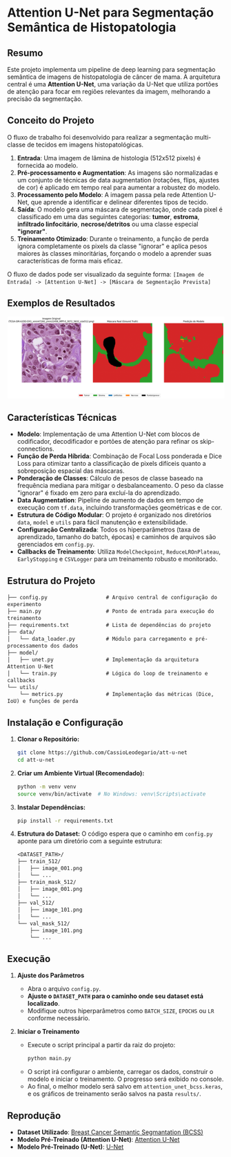# Attention U-Net para Segmentação Semântica de Histopatologia

## Resumo

Este projeto implementa um pipeline de deep learning para segmentação semântica de imagens de histopatologia de câncer de mama. A arquitetura central é uma **Attention U-Net**, uma variação da U-Net que utiliza portões de atenção para focar em regiões relevantes da imagem, melhorando a precisão da segmentação.


## Conceito do Projeto

O fluxo de trabalho foi desenvolvido para realizar a segmentação multi-classe de tecidos em imagens histopatológicas.

1.  **Entrada**: Uma imagem de lâmina de histologia (512x512 pixels) é fornecida ao modelo.
2.  **Pré-processamento e Augmentation**: As imagens são normalizadas e um conjunto de técnicas de data augmentation (rotações, flips, ajustes de cor) é aplicado em tempo real para aumentar a robustez do modelo.
3.  **Processamento pelo Modelo**: A imagem passa pela rede Attention U-Net, que aprende a identificar e delinear diferentes tipos de tecido.
4.  **Saída**: O modelo gera uma máscara de segmentação, onde cada pixel é classificado em uma das seguintes categorias: **tumor**, **estroma**, **infiltrado linfocitário**, **necrose/detritos** ou uma classe especial **"ignorar"**.
5.  **Treinamento Otimizado**: Durante o treinamento, a função de perda ignora completamente os pixels da classe "ignorar" e aplica pesos maiores às classes minoritárias, forçando o modelo a aprender suas características de forma mais eficaz.

O fluxo de dados pode ser visualizado da seguinte forma: `[Imagem de Entrada] -> [Attention U-Net] -> [Máscara de Segmentação Prevista]`

## Exemplos de Resultados
![result](image.png)


## Características Técnicas

* **Modelo**: Implementação de uma Attention U-Net com blocos de codificador, decodificador e portões de atenção para refinar os skip-connections.
* **Função de Perda Híbrida**: Combinação de Focal Loss ponderada e Dice Loss para otimizar tanto a classificação de pixels difíceis quanto a sobreposição espacial das máscaras.
* **Ponderação de Classes**: Cálculo de pesos de classe baseado na frequência mediana para mitigar o desbalanceamento. O peso da classe "ignorar" é fixado em zero para excluí-la do aprendizado.
* **Data Augmentation**: Pipeline de aumento de dados em tempo de execução com `tf.data`, incluindo transformações geométricas e de cor.
* **Estrutura de Código Modular**: O projeto é organizado nos diretórios `data`, `model` e `utils` para fácil manutenção e extensibilidade.
* **Configuração Centralizada**: Todos os hiperparâmetros (taxa de aprendizado, tamanho do batch, épocas) e caminhos de arquivos são gerenciados em `config.py`.
* **Callbacks de Treinamento**: Utiliza `ModelCheckpoint`, `ReduceLROnPlateau`, `EarlyStopping` e `CSVLogger` para um treinamento robusto e monitorado.

## Estrutura do Projeto

```
├── config.py                   # Arquivo central de configuração do experimento
├── main.py                     # Ponto de entrada para execução do treinamento
├── requirements.txt            # Lista de dependências do projeto
├── data/
│   └── data_loader.py          # Módulo para carregamento e pré-processamento dos dados
├── model/
│   ├── unet.py                 # Implementação da arquitetura Attention U-Net
│   └── train.py                # Lógica do loop de treinamento e callbacks
└── utils/
    └── metrics.py              # Implementação das métricas (Dice, IoU) e funções de perda
```

## Instalação e Configuração

1.  **Clonar o Repositório:**
    ```bash
    git clone https://github.com/CassioLeodegario/att-u-net
    cd att-u-net
    ```

2.  **Criar um Ambiente Virtual (Recomendado):**
    ```bash
    python -m venv venv
    source venv/bin/activate  # No Windows: venv\Scripts\activate
    ```

3.  **Instalar Dependências:**
    ```bash
    pip install -r requirements.txt
    ```

4.  **Estrutura do Dataset:** O código espera que o caminho em `config.py` aponte para um diretório com a seguinte estrutura:
    ```
    <DATASET_PATH>/
    ├── train_512/
    │   ├── image_001.png
    │   └── ...
    ├── train_mask_512/
    │   ├── image_001.png
    │   └── ...
    ├── val_512/
    │   ├── image_101.png
    │   └── ...
    └── val_mask_512/
        ├── image_101.png
        └── ...
    ```

## Execução

1.  **Ajuste dos Parâmetros**
    * Abra o arquivo `config.py`.
    * **Ajuste o `DATASET_PATH` para o caminho onde seu dataset está localizado**.
    * Modifique outros hiperparâmetros como `BATCH_SIZE`, `EPOCHS` ou `LR` conforme necessário.

2.  **Iniciar o Treinamento**
    * Execute o script principal a partir da raiz do projeto:
        ```bash
        python main.py
        ```
    * O script irá configurar o ambiente, carregar os dados, construir o modelo e iniciar o treinamento. O progresso será exibido no console.
    * Ao final, o melhor modelo será salvo em `attention_unet_bcss.keras`, e os gráficos de treinamento serão salvos na pasta `results/`.

## Reprodução

* **Dataset Utilizado**: [Breast Cancer Semantic Segmantation (BCSS)](https://www.kaggle.com/datasets/whats2000/breast-cancer-semantic-segmentation-bcss/data)
* **Modelo Pré-Treinado (Attention U-Net)**: [Attention U-Net](https://drive.google.com/file/d/1gGok-SjnsmdiSahCd0hZMJLw6Vj0YBlB/view?usp=sharing)
* **Modelo Pré-Treinado (U-Net)**: [U-Net](https://drive.google.com/file/d/1pmpGlP2eOy8boNVqew9SaJIcmgduuBYJ/view?usp=sharing)